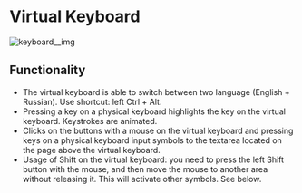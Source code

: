 # Virtual Keyboard

![keyboard__img](https://user-images.githubusercontent.com/64134232/190244614-bc4c364e-ddaf-4509-91b4-e0dd588efd6d.png)

## Functionality

- The virtual keyboard is able to switch between two language (English + Russian). Use shortcut: left Ctrl + Alt.
- Pressing a key on a physical keyboard highlights the key on the virtual keyboard. Keystrokes are animated.
- Clicks on the buttons with a mouse on the virtual keyboard and pressing keys on a physical keyboard input symbols to the textarea located on the page above the virtual keyboard.
- Usage of Shift on the virtual keyboard: you need to press the left Shift button with the mouse, and then move the mouse to another area without releasing it. This will activate other symbols. See below.